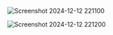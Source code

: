
![Screenshot 2024-12-12 221100](https://github.com/user-attachments/assets/1826979f-ba74-477c-b1ea-a5858ab80762)


![Screenshot 2024-12-12 221200](https://github.com/user-attachments/assets/d068a96a-b18a-40b5-b441-86958f2531be)
